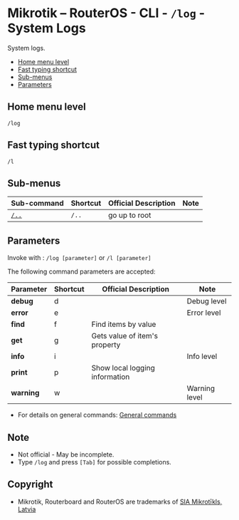 # Mikrotik – RouterOS - CLI - `/log` - System Logs

System logs.

- [Home menu level](#home-menu-level)
- [Fast typing shortcut](#fast-typing-shortcut)
- [Sub-menus](#sub-menus)
- [Parameters](#parameters)

## Home menu level

`/log`

## Fast typing shortcut

`/l`

## Sub-menus

| **Sub-command** | **Shortcut** | **Official Description** | **Note** |
|---|---|---|---|
| [`/..`](root-level.md) | `/..` | go up to root |  |

## Parameters

Invoke with : `/log [parameter]` or `/l [parameter]`

The following command parameters are accepted:

| **Parameter** | **Shortcut** | **Official Description** | **Note** |
|---|---|---|---|
| **debug** | d |  | Debug level |
| **error** | e |  | Error level |  
| **find** | f | Find items by value  |  |
| **get** | g | Gets value of item's property  |  |
| **info** | i |  | Info level |  
| **print** | p | Show local logging information  |  |
| **warning** | w |  | Warning level |  

- For details on general commands: [General commands](general-commands.md)

## Note
- Not official - May be incomplete.
- Type `/log` and press `[Tab]` for possible completions. 

## Copyright
- Mikrotik, Routerboard and RouterOS are trademarks of [SIA Mikrotīkls, Latvia](https://www.mikrotik.com)
